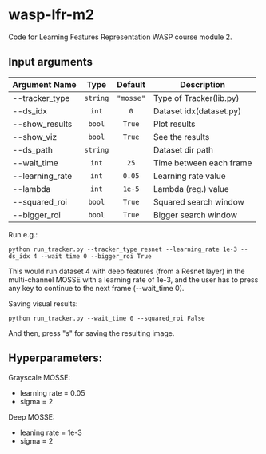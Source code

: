 # wasp-lfr-m2

Code for Learning Features Representation WASP course module 2.

## Input arguments 

| Argument Name       |       Type       |      Default       |       Description      |
|---------------------|:----------------:|:------------------:|------------------------|
| --tracker_type      |     `string`     |   `"mosse"`        | Type of Tracker(lib.py)|
| --ds_idx            |     `int`        |   `0`              | Dataset idx(dataset.py)|  
| --show_results      |     `bool`       |  `True`            | Plot results           |
| --show_viz          |     `bool`       | `True`             | See the results        |
| --ds_path           |     `string`     |                    | Dataset dir path       |
| --wait_time         |     `int`        | `25`               | Time between each frame|
| --learning_rate     |     `int`        | `0.05`             | Learning rate value    |
| --lambda            |     `int`        | `1e-5`             | Lambda (reg.) value    |
| --squared_roi       |     `bool`       | `True`             | Squared search window  |
| --bigger_roi        |     `bool`       | `True`             | Bigger search window   |

Run e.g.:


````
python run_tracker.py --tracker_type resnet --learning_rate 1e-3 --ds_idx 4 --wait time 0 --bigger_roi True
````

This would run dataset 4 with deep features (from a Resnet layer) in the multi-channel MOSSE with a learning rate of 1e-3, and the
user has to press any key to continue to the next frame (--wait_time 0).


Saving visual results:

````
python run_tracker.py --wait_time 0 --squared_roi False
````

And then, press "s" for saving the resulting image.

## Hyperparameters:

Grayscale MOSSE:
* learning rate = 0.05
* sigma = 2

Deep MOSSE:
* leaning rate = 1e-3
* sigma = 2